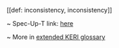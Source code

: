 [[def: inconsistency, inconsistency]]

~ Spec-Up-T link: <a href='https://weboftrust.github.io/WOT-terms/docs/glossary/inconsistency'>here</a>

~ More in <a href="https://weboftrust.github.io/WOT-terms/docs/glossary/inconsistency">extended KERI glossary</a>
